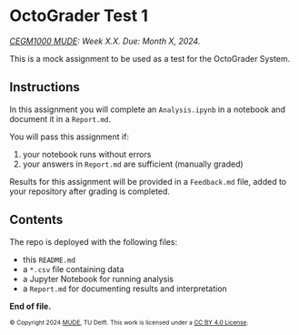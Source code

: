 # OctoGrader Test 1

*[CEGM1000 MUDE](http://mude.citg.tudelft.nl/): Week X.X. Due: Month X, 2024.*

This is a mock assignment to be used as a test for the OctoGrader System.

## Instructions

In this assignment you will complete an `Analysis.ipynb` in a notebook and document it in a `Report.md`.

You will pass this assignment if:
1. your notebook runs without errors
2. your answers in `Report.md` are sufficient (manually graded)

Results for this assignment will be provided in a `Feedback.md` file, added to your repository after grading is completed.

## Contents

The repo is deployed with the following files:
- this `README.md`
- a `*.csv` file containing data
- a Jupyter Notebook for running analysis
- a `Report.md` for documenting results and interpretation

**End of file.**

<span style="font-size: 75%">
&copy; Copyright 2024 <a rel="MUDE" href="http://mude.citg.tudelft.nl/">MUDE</a>, TU Delft. This work is licensed under a <a rel="license" href="http://creativecommons.org/licenses/by/4.0/">CC BY 4.0 License</a>.